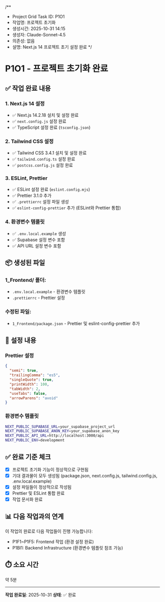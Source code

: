 /**
 * Project Grid Task ID: P1O1
 * 작업명: 프로젝트 초기화
 * 생성시간: 2025-10-31 14:15
 * 생성자: Claude-Sonnet-4.5
 * 의존성: 없음
 * 설명: Next.js 14 프로젝트 초기 설정 완료
 */

# P1O1 - 프로젝트 초기화 완료

## ✅ 작업 완료 내용

### 1. Next.js 14 설정
- ✅ Next.js 14.2.18 설치 및 설정 완료
- ✅ `next.config.js` 설정 완료
- ✅ TypeScript 설정 완료 (`tsconfig.json`)

### 2. Tailwind CSS 설정
- ✅ Tailwind CSS 3.4.1 설치 및 설정 완료
- ✅ `tailwind.config.ts` 설정 완료
- ✅ `postcss.config.js` 설정 완료

### 3. ESLint, Prettier
- ✅ ESLint 설정 완료 (`eslint.config.mjs`)
- ✅ Prettier 3.1.0 추가
- ✅ `.prettierrc` 설정 파일 생성
- ✅ `eslint-config-prettier` 추가 (ESLint와 Prettier 통합)

### 4. 환경변수 템플릿
- ✅ `.env.local.example` 생성
- ✅ Supabase 설정 변수 포함
- ✅ API URL 설정 변수 포함

## 📦 생성된 파일

### 1_Frontend/ 폴더:
- `.env.local.example` - 환경변수 템플릿
- `.prettierrc` - Prettier 설정

### 수정된 파일:
- `1_Frontend/package.json` - Prettier 및 eslint-config-prettier 추가

## 🔧 설정 내용

### Prettier 설정
```json
{
  "semi": true,
  "trailingComma": "es5",
  "singleQuote": true,
  "printWidth": 100,
  "tabWidth": 2,
  "useTabs": false,
  "arrowParens": "avoid"
}
```

### 환경변수 템플릿
```bash
NEXT_PUBLIC_SUPABASE_URL=your_supabase_project_url
NEXT_PUBLIC_SUPABASE_ANON_KEY=your_supabase_anon_key
NEXT_PUBLIC_API_URL=http://localhost:3000/api
NEXT_PUBLIC_ENV=development
```

## ✅ 완료 기준 체크

- [x] 프로젝트 초기화 기능이 정상적으로 구현됨
- [x] 기대 결과물이 모두 생성됨 (package.json, next.config.js, tailwind.config.js, .env.local.example)
- [x] 설정 파일들이 정상적으로 작성됨
- [x] Prettier 및 ESLint 통합 완료
- [x] 작업 문서화 완료

## 📊 다음 작업과의 연계

이 작업의 완료로 다음 작업들이 진행 가능합니다:
- P1F1~P1F5: Frontend 작업 (환경 설정 완료)
- P1BI1: Backend Infrastructure (환경변수 템플릿 참조 가능)

## ⏱️ 소요 시간

약 5분

---

**작업 완료일**: 2025-10-31
**상태**: ✅ 완료
